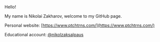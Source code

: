 Hello!

My name is Nikolai Zakharov, welcome to my GitHub page.

Personal website: [https://www.ptchtrns.com/](https://www.ptchtrns.com/)

Educational account: [@nikolzaksalpaus](https://github.com/nikolzaksalpaus)

